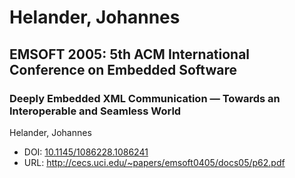 # Helander, Johannes

## EMSOFT 2005: 5th ACM International Conference on Embedded Software

### Deeply Embedded XML Communication — Towards an Interoperable and Seamless World
Helander, Johannes
* DOI: [10.1145/1086228.1086241](https://doi.org/10.1145/1086228.1086241)
* URL: <http://cecs.uci.edu/~papers/emsoft0405/docs05/p62.pdf>

